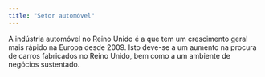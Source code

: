 ```yaml
---
title: "Setor automóvel"
---
```

A indústria automóvel no Reino Unido é a que tem um crescimento geral mais rápido na Europa desde 2009. Isto deve-se a um aumento na procura de carros fabricados no Reino Unido, bem como a um ambiente de negócios sustentado.